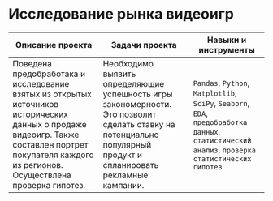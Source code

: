 # Исследование рынка видеоигр
Описание проекта|Задачи проекта|Навыки и инструменты
----------------|--------------|--------------------
Поведена предобработака и исследование взятых из открытых источников исторических данных о продаже видеоигр. Также составлен портрет покупателя каждого из регионов. Осуществлена проверка гипотез.| Необходимо выявить определяющие успешность игры закономерности. Это позволит сделать ставку на потенциально популярный продукт и спланировать рекламные кампании.| `Pandas`, `Python`, `Matplotlib`, `SciPy`, `Seaborn`, `EDA`, `предобработка данных`, `статистический анализ`, `проверка статистических гипотез`
